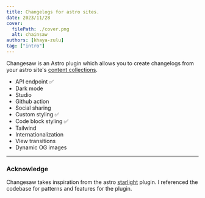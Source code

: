 ```yaml
---
title: Changelogs for astro sites.
date: 2023/11/28
cover:
  filePath: ./cover.png
  alt: chainsaw
authors: [khaya-zulu]
tag: ["intro"]
---
```


Changesaw is an Astro plugin which allows you to create changelogs from your astro site's [content collections](https://docs.astro.build/en/guides/content-collections/).

- API endpoint ✅
- Dark mode
- Studio
- Github action
- Social sharing
- Custom styling ✅
- Code block styling ✅
- Tailwind
- Internationalization
- View transitions
- Dynamic OG images

---

### Acknowledge

Changesaw takes inspiration from the astro [starlight](https://starlight.astro.build/) plugin. I referenced the codebase for patterns and features for the plugin.
